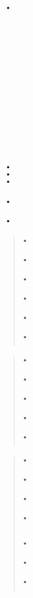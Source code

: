 # 

## 

- []()

## 

> []()

## 

![]()

![]()

![]()



![]()



> 

![]()



![]()



![]()

![]()

![]()



![]()



![]()



![]()

> 

> []()

![]()

![]()

![]()

## 



> 

> 

> ![]()

![]()







![]()

## 





> 



> 

> 

### 





### 



#### 

![]()

> 



#### 



#### 

##### 

> 

##### 



> 



#### 

![]()



#### 

- []()
- []()
- []()

## 

> 

- 



![]()



- 



## 

### 



> - []()
> 
> ![[]()]()
> 
> - []()
> 
> > []()
> 
> ![]()
> 
> - 
> 
> ![]()
> 
> - 
> 
> ![]()
> 
> - 
> 
> ![]()
> 
> - 
> 
> ![]()

### 

> - []()
> 
> > []()
> 
> ![]()
> 
> - 
> 
> ![]()
> 
> - 
> 
> ![]()
> 
> - 
> 
> ![]()
> 
> - 
> 
> ![]()

### 

> - 
> 
> ![]()
> 
> - 
> 
> ![]()
> 
> - 
> 
> ![]()
> 
> - 
> 
> ![]()
> 
> []()
> 
> ![]()
> 
> - 
> 
> ![]()
> 
> - 
> 
> ![]()
> 
> - 
> 
> ![]()



### 





[]()

### 

[]()

